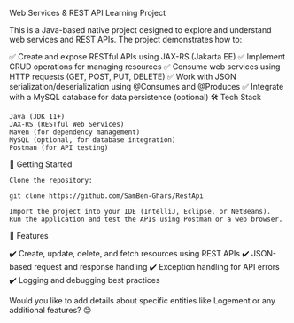  Web Services & REST API Learning Project

This is a Java-based native project designed to explore and understand web services and REST APIs. The project demonstrates how to:

✅ Create and expose RESTful APIs using JAX-RS (Jakarta EE)
✅ Implement CRUD operations for managing resources
✅ Consume web services using HTTP requests (GET, POST, PUT, DELETE)
✅ Work with JSON serialization/deserialization using @Consumes and @Produces
✅ Integrate with a MySQL database for data persistence (optional)
🛠️ Tech Stack

    Java (JDK 11+)
    JAX-RS (RESTful Web Services)
    Maven (for dependency management)
    MySQL (optional, for database integration)
    Postman (for API testing)

🚀 Getting Started

    Clone the repository:

    git clone https://github.com/SamBen-Ghars/RestApi

    Import the project into your IDE (IntelliJ, Eclipse, or NetBeans).
    Run the application and test the APIs using Postman or a web browser.

📌 Features

✔️ Create, update, delete, and fetch resources using REST APIs
✔️ JSON-based request and response handling
✔️ Exception handling for API errors
✔️ Logging and debugging best practices

Would you like to add details about specific entities like Logement or any additional features? 😊
